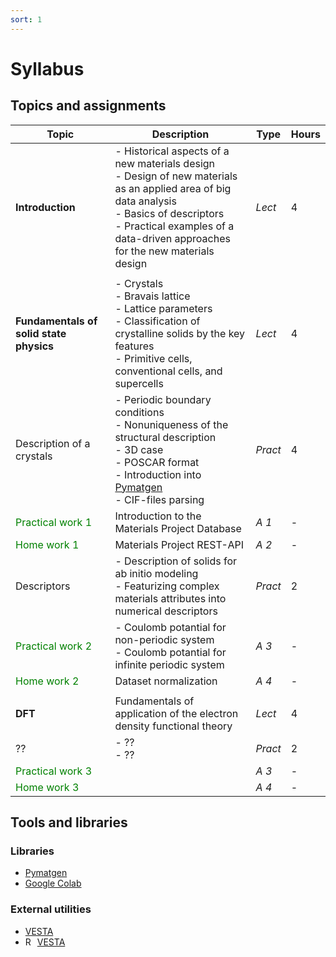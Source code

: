 ```yaml
---
sort: 1
---
```


# Syllabus

## Topics and assignments
| Topic   | Description | Type     | Hours    |
| ------- | -------- | -------- | -------- |
| **Introduction** | - Historical aspects of a new materials design <br> - Design of new materials as an applied area of big data analysis <br> - Basics of descriptors <br> - Practical examples of a data-driven approaches for the new materials design |*Lect* | 4 |
|  |
| **Fundamentals of solid state physics** | - Crystals <br> - Bravais lattice <br> - Lattice parameters <br> - Classification of crystalline solids by the key features <br> - Primitive cells, conventional cells, and supercells | *Lect* | 4 |
| Description of a crystals | - Periodic boundary conditions <br> - Nonuniqueness of the structural description <br> - 3D case <br> - POSCAR format <br> - Introduction into [Pymatgen](https://pymatgen.org) <br> - CIF-files parsing | *Pract* | 4 |
| <span style="color:green">  Practical work 1 </span> | Introduction to the Materials Project Database | *A 1* | - |
| <span style="color:green"> Home work 1 </span> | Materials Project REST-API | *A 2* | - |
| Descriptors | - Description of solids for ab initio modeling <br> - Featurizing complex materials attributes into numerical descriptors </span> | *Pract* | 2 |
| <span style="color:green"> Practical work 2 </span> | - Coulomb potantial for non-periodic system  <br> - Coulomb potantial for infinite periodic system | *A 3* | - |
| <span style="color:green"> Home work 2 </span> | Dataset normalization | *A 4* | - |
|  | 
| **DFT** | Fundamentals of application of the electron density functional theory | *Lect* | 4 |
| ?? | - ?? <br> - ?? </span> | *Pract* | 2 |
| <span style="color:green"> Practical work 3 </span> | | *A 3* | - |
| <span style="color:green"> Home work 3 </span> | | *A 4* | - |

## Tools and libraries

### Libraries
- [Pymatgen](https://pymatgen.org)
- [Google Colab](https://colab.research.google.com)

### External utilities
- [VESTA](https://jp-minerals.org/vesta/en/)
- <img align="left" width="16" height="16" src="https://jp-minerals.org/vesta/img/vesta-icon.png" alt="Resume application project app icon">[VESTA](https://jp-minerals.org/vesta/en/)
